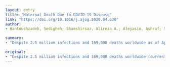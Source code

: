 ```yaml
---
layout: entry
title: "Maternal Death Due to COVID-19 Disease"
link: "https://doi.org/10.1016/j.ajog.2020.04.030"
author:
- Hantoushzadeh, Sedigheh; Shamshirsaz, Alireza A.; Aleyasin, Ashraf; Seferovic, Maxim D.; Aski, Soudabeh Kazemi; Arian, Sara E.; Pooransari, Parichehr; Ghotbizadeh, Fahimeh; Aalipour, Soroush; Soleimani, Zahra; Naemi, Mahsa; Molaei, Behnaz; Ahangari, Roghaye; Salehi, Mohammadreza; Oskoei, Atousa Dabiri; Pirozan, Parisa; Darkhaneh, Roya Faraji; Laki, Mahboobeh Gharib; Farani, Ali Karimi; Atrak, Shahla; Miri, Mir Mohammad; Kouchek, Mehran; Shojaei, Seyedpouzhia; Hadavand, Fahimeh; Keikha, Fatemeh; Hosseini, Maryam Sadat; Borna, Sedigheh; Ariana, Shideh; Shariat, Mamak; Fatemi, Alireza; Nouri, Behnaz; Nekooghadam, Seyed Mojtaba; Aagaard, Kjersti

summary:
- "Despite 2.5 million infections and 169,000 deaths worldwide as of April 20, 2020, no maternal deaths and only a few pregnant women afflicted with severe respiratory morbidity had been reported to be related to COVID-19 disease. Results Among 9 pregnant women with severe COV-2 infection, at the time of reporting 7 of 9 died, 1 of 9 remains critically ill and ventilator-dependent. The absence of reported maternal mortality and maternal mortality is unexpected."

original:
- "Despite 2.5 million infections and 169,000 deaths worldwide (current as of April 20, 2020), no maternal deaths and only a few pregnant women afflicted with severe respiratory morbidity had been reported to be related to COVID-19 disease. Given the disproportionate burden of severe and mortal respiratory disease previously documented among pregnant women following other related coronavirus outbreaks (SARS-CoV in 2003 and MERS-CoV) and influenza pandemics over the last century, the absence of reported maternal morbidity and mortality with COVID-19 disease is unexpected. Objectives To describe maternal and perinatal outcomes and death in a case series of pregnant women with COVID-19 disease. Study design We describe here a multi-institution adjudicated case series from Iran which includes 9 pregnant women diagnosed with severe COVID-19 disease during their latter 2nd or 3rd trimester. All 9 pregnant women were diagnosed with SARS-CoV-2 infection by rRT-PCR nucleic acid testing (NAT). Outcomes of these women were compared to their familial/household members with exposure to the affected patient on or after their symptom onset. All data were reported at death or after a minimum of 14 days from date of admission with COVID-19 disease. Results Among 9 pregnant women with severe COVID-19 disease, at the time of reporting 7 of 9 died, 1 of 9 remains critically ill and ventilator-dependent, and 1 of 9 recovered after prolonged hospitalization. We obtained self-verified familial/household cohort data in all 9 cases, and in each and every instance the maternal outcomes were more severe when compared to other high and low-risk familial/household members (n=33 members for comparison). Conclusion We report herein maternal deaths due to COVID-19 disease. Until rigorously collected surveillance data emerges, it is prudent to be aware of the potential for maternal death among pregnant women diagnosed with COVID-19 disease in their latter trimester(s)."
---
```


